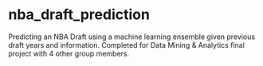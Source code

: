 # nba_draft_prediction
Predicting an NBA Draft using a machine learning ensemble given previous draft years and information. Completed for Data Mining &amp; Analytics final project with 4 other group members.
